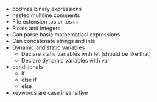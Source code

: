 
- bodmas binary expressions
- nested multiline comments
- File extension .os or .os++
- Floats and integers
- Can parse basic mathematical expressions
- Can concatenate strings and ints
- Dynamic and static variables
  - Declare static variables with let (should be like that)
  - Declare dynamic variables with var
- conditionals 
    - if
    - else if
    - else
- keywords are case insensitive